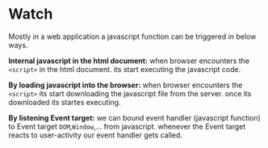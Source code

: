# Watch

Mostly in a web application a javascript function can be triggered in below ways.

**Internal javascript in the html document:** when browser encounters the `<script>` in the html document. its start executing the javascript code.

**By loading javascript into the browser:** when browser encounters the `<script>` its start downloading the javascript file from the server. once its downloaded its startes executing.

**By listening Event target:** we can bound event handler (javascript function) to Event target `DOM`,`Window`,... from javascript. whenever the Event target reacts to user-activity our event handler gets called.
